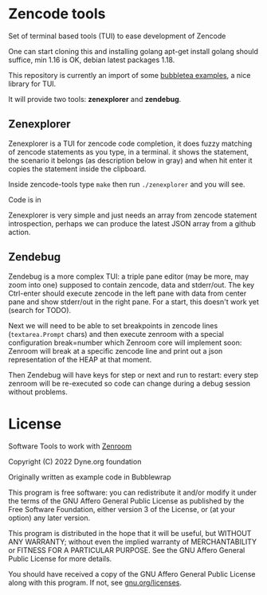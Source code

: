 # Zencode tools

Set of terminal based tools (TUI) to ease development of Zencode

One can start cloning this and installing golang apt-get install
golang should suffice, min 1.16 is OK, debian latest packages 1.18.

This repository is currently an import of some [bubbletea examples](https://github.com/charmbracelet/bubbletea), a nice library for TUI.

It will provide two tools: **zenexplorer** and **zendebug**.

## Zenexplorer

Zenexplorer is a TUI for zencode code completion, it does fuzzy matching of zencode statements as you type, in a terminal. it shows the statement, the scenario it belongs (as description below in gray) and when hit enter it copies the statement inside the clipboard.

Inside zencode-tools type `make` then run `./zenexplorer` and you will see.

Code is in [](src/zenexplorer/main.go)

Zenexplorer is very simple and just needs an array from zencode statement introspection, perhaps we can produce the latest JSON array from a github action.

## Zendebug

Zendebug is a more complex TUI: a triple pane editor (may be more, may zoom into one) supposed to contain zencode, data and stderr/out. The key Ctrl-enter should execute zencode in the left pane with data from center pane and show stderr/out in the right pane. For a start, this doesn't work yet (search for TODO).

Next we will need to be able to set breakpoints in zencode lines (`textarea.Prompt` chars) and then execute zenroom with a special configuration break=number which Zenroom core will implement soon: Zenroom will break at a specific zencode line and print out a json representation of the HEAP at that moment.

Then Zendebug will have keys for step or next and run to restart: every step zenroom will be re-executed so code can change during a debug session without problems.

# License

Software Tools to work with [Zenroom](https://dev.zenroom.org)

Copyright (C) 2022 Dyne.org foundation

Originally written as example code in Bubblewrap 

This program is free software: you can redistribute it and/or modify
it under the terms of the GNU Affero General Public License as
published by the Free Software Foundation, either version 3 of the
License, or (at your option) any later version.

This program is distributed in the hope that it will be useful, but
WITHOUT ANY WARRANTY; without even the implied warranty of
MERCHANTABILITY or FITNESS FOR A PARTICULAR PURPOSE.  See the GNU
Affero General Public License for more details.

You should have received a copy of the GNU Affero General Public
License along with this program.  If not, see
[gnu.org/licenses](https://www.gnu.org/licenses/).

